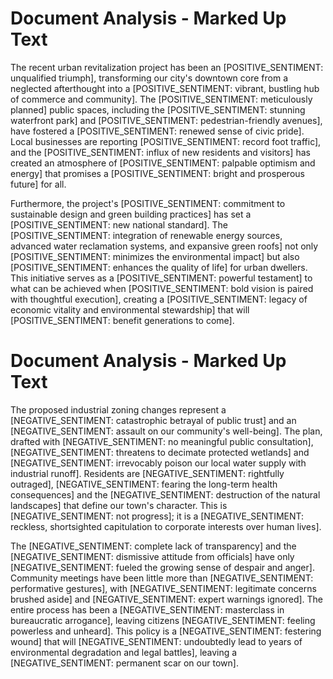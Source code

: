 # Document Analysis - Marked Up Text

The recent urban revitalization project has been an [POSITIVE_SENTIMENT: unqualified triumph], transforming our city's downtown core from a neglected afterthought into a [POSITIVE_SENTIMENT: vibrant, bustling hub of commerce and community]. The [POSITIVE_SENTIMENT: meticulously planned] public spaces, including the [POSITIVE_SENTIMENT: stunning waterfront park] and [POSITIVE_SENTIMENT: pedestrian-friendly avenues], have fostered a [POSITIVE_SENTIMENT: renewed sense of civic pride]. Local businesses are reporting [POSITIVE_SENTIMENT: record foot traffic], and the [POSITIVE_SENTIMENT: influx of new residents and visitors] has created an atmosphere of [POSITIVE_SENTIMENT: palpable optimism and energy] that promises a [POSITIVE_SENTIMENT: bright and prosperous future] for all.

Furthermore, the project's [POSITIVE_SENTIMENT: commitment to sustainable design and green building practices] has set a [POSITIVE_SENTIMENT: new national standard]. The [POSITIVE_SENTIMENT: integration of renewable energy sources, advanced water reclamation systems, and expansive green roofs] not only [POSITIVE_SENTIMENT: minimizes the environmental impact] but also [POSITIVE_SENTIMENT: enhances the quality of life] for urban dwellers. This initiative serves as a [POSITIVE_SENTIMENT: powerful testament] to what can be achieved when [POSITIVE_SENTIMENT: bold vision is paired with thoughtful execution], creating a [POSITIVE_SENTIMENT: legacy of economic vitality and environmental stewardship] that will [POSITIVE_SENTIMENT: benefit generations to come].

# Document Analysis - Marked Up Text

The proposed industrial zoning changes represent a [NEGATIVE_SENTIMENT: catastrophic betrayal of public trust] and an [NEGATIVE_SENTIMENT: assault on our community's well-being]. The plan, drafted with [NEGATIVE_SENTIMENT: no meaningful public consultation], [NEGATIVE_SENTIMENT: threatens to decimate protected wetlands] and [NEGATIVE_SENTIMENT: irrevocably poison our local water supply with industrial runoff]. Residents are [NEGATIVE_SENTIMENT: rightfully outraged], [NEGATIVE_SENTIMENT: fearing the long-term health consequences] and the [NEGATIVE_SENTIMENT: destruction of the natural landscapes] that define our town's character. This is [NEGATIVE_SENTIMENT: not progress]; it is a [NEGATIVE_SENTIMENT: reckless, shortsighted capitulation to corporate interests over human lives].

The [NEGATIVE_SENTIMENT: complete lack of transparency] and the [NEGATIVE_SENTIMENT: dismissive attitude from officials] have only [NEGATIVE_SENTIMENT: fueled the growing sense of despair and anger]. Community meetings have been little more than [NEGATIVE_SENTIMENT: performative gestures], with [NEGATIVE_SENTIMENT: legitimate concerns brushed aside] and [NEGATIVE_SENTIMENT: expert warnings ignored]. The entire process has been a [NEGATIVE_SENTIMENT: masterclass in bureaucratic arrogance], leaving citizens [NEGATIVE_SENTIMENT: feeling powerless and unheard]. This policy is a [NEGATIVE_SENTIMENT: festering wound] that will [NEGATIVE_SENTIMENT: undoubtedly lead to years of environmental degradation and legal battles], leaving a [NEGATIVE_SENTIMENT: permanent scar on our town].